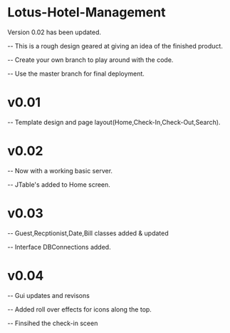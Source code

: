 # Lotus-Hotel-Management

 Version 0.02 has been updated.
 
 -- This is a rough design geared at giving an idea of the finished product.
 
 -- Create your own branch to play around with the code.
 
 -- Use the master branch for final deployment.
 
 # v0.01 
   -- Template design and page layout(Home,Check-In,Check-Out,Search).

 
 # v0.02
   -- Now with a working basic server.
   
   -- JTable's added to Home screen.
   
 # v0.03
  -- Guest,Recptionist,Date,Bill classes added & updated
   
  -- Interface DBConnections added.
  
   # v0.04
  -- Gui updates and revisons
   
  -- Added roll over effects for icons along the top.
  
  -- Finsihed the check-in sceen
